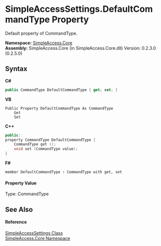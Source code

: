 # SimpleAccessSettings.DefaultCommandType Property 
 

Default property of CommandType.

**Namespace:**&nbsp;<a href="N_SimpleAccess_Core">SimpleAccess.Core</a><br />**Assembly:**&nbsp;SimpleAccess.Core (in SimpleAccess.Core.dll) Version: 0.2.3.0 (0.2.5.0)

## Syntax

**C#**<br />
``` C#
public CommandType DefaultCommandType { get; set; }
```

**VB**<br />
``` VB
Public Property DefaultCommandType As CommandType
	Get
	Set
```

**C++**<br />
``` C++
public:
property CommandType DefaultCommandType {
	CommandType get ();
	void set (CommandType value);
}
```

**F#**<br />
``` F#
member DefaultCommandType : CommandType with get, set

```


#### Property Value
Type: CommandType

## See Also


#### Reference
<a href="T_SimpleAccess_Core_SimpleAccessSettings">SimpleAccessSettings Class</a><br /><a href="N_SimpleAccess_Core">SimpleAccess.Core Namespace</a><br />